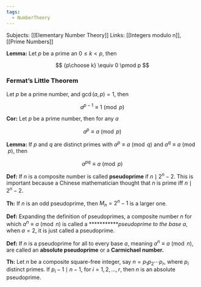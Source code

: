 ```yaml
---
tags:
  - NumberTheory
---
```

Subjects: [[Elementary Number Theory]]
Links: [[Integers modulo n]], [[Prime Numbers]]

**********Lemma:********** Let $p$ be a prime an $0 \le k <p$, then

$$ {p\choose k} \equiv 0 \pmod p $$

### Fermat’s Little Theorem

Let $p$ be a prime number, and $\gcd(a, p) = 1$, then

$$ a^{p-1} \equiv 1 \pmod p $$

******Cor:****** Let $p$ be a prime number, then for any $a$

$$ a^{p} \equiv a \pmod p $$

****Lemma:**** If $p$ and $q$ are distinct primes with $a^p \equiv a \pmod q$ and $a^q\equiv a \pmod p$, then

$$ a^{pq} \equiv a \pmod p $$

**************Def:************** If $n$ is a composite number is called ************pseudoprime************ if $n \mid 2^n-2$. This is important because a Chinese mathematician thought that $n$ is prime iff $n \mid 2^n-2$.

********Th:******** If $n$ is an odd pseudoprime, then $M_n = 2^n-1$ is a larger one.

**********Def:********** Expanding the definition of pseudoprimes, a composite number $n$ for which ${a^n \equiv a \pmod n}$ is called a ***********_pseudoprime to the base $a$_, when $a = 2$, it is just called a pseudoprime.

**********Def:********** If $n$ is a pseudoprime for all to every base $a$, meaning $a^n \equiv a\pmod n$, are called an ********************************************absolute pseudoprime******************************************** or a ********************************************Carmichael number.********************************************

********Th:******** Let $n$ be a composite square-free integer, say $n = p_1p_2 \cdots p_r$, where $p_i$ distinct primes. If $p_i-1 \mid n-1$, for $i =1, 2, \dots, r$, then $n$ is an absolute pseudoprime.